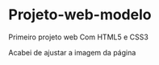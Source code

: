# Projeto-web-modelo
 Primeiro projeto web 
 Com HTML5 e CSS3
 
Acabei de ajustar a imagem da página

